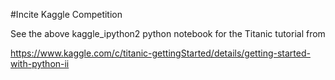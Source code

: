#Incite Kaggle Competition

See the above kaggle_ipython2 python notebook for the Titanic tutorial from 

https://www.kaggle.com/c/titanic-gettingStarted/details/getting-started-with-python-ii
